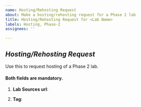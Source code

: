 ```yaml
---
name: Hosting/Rehosting Request
about: Make a hosting/rehosting request for a Phase 2 lab 
title: Hosting/Rehosting Request for <Lab Name>
labels: Hosting, Phase-2
assignees: ''

---
```


## *Hosting/Rehosting Request*
Use this to request hosting of a Phase 2 lab. 

####  Both fields are mandatory.

1. **Lab Sources url**: <!-- search
   https://github.com/virtual-labs/engineers-forum/issues to
   find the issue.  -->

2. **Tag**: <!-- of the sources repository that you need built and hosted. -->
